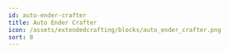 ```yaml
---
id: auto-ender-crafter
title: Auto Ender Crafter
icon: /assets/extendedcrafting/blocks/auto_ender_crafter.png
sort: 8
---
```


